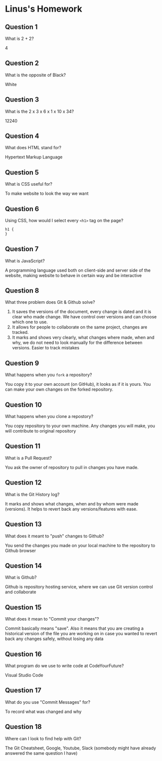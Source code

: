 # Linus's Homework

## Question 1

What is 2 + 2?

4

## Question 2

What is the opposite of Black?

White

## Question 3

What is the 2 x 3 x 6 x 1 x 10 x 34?

12240

## Question 4

What does HTML stand for?

Hypertext Markup Language

## Question 5

What is CSS useful for?

To make website to look the way we want

## Question 6

Using CSS, how would I select every `<h1>` tag on the page?

```css
h1 {
}
```

## Question 7

What is JavaScript?

A programming language used both on client-side and server side of the website, making website to behave in certain way and be interactive

## Question 8

What three problem does Git & Github solve?

1. It saves the versions of the document, every change is dated and it is clear who made change. We have control over versions and can choose which one to use.
2. It allows for people to collaborate on the same project, changes are tracked.
3. It marks and shows very clearly, what changes where made, when and why, we do not need to look manually for the difference between versions. Easier to track mistakes

## Question 9

What happens when you `fork` a repository?

You copy it to your own account (on GitHub), it looks as if it is yours. You can make your own changes on the forked repository.

## Question 10

What happens when you clone a repostory?

You copy repository to your own machine. Any changes you will make, you will contribute to original repository

## Question 11

What is a Pull Request?

You ask the owner of repository to pull in changes you have made.

## Question 12

What is the Git History log?

It marks and shows what changes, when and by whom were made (versions). It helps to revert back any versions/features with ease.

## Question 13

What does it meant to "push" changes to Github?

You send the changes you made on your local machine to the repository to Github browser

## Question 14

What is Github?

Github is repository hosting service, where we can use Git version control and collaborate

## Question 15

What does it mean to "Commit your changes"?

Commit basically means "save". Also it means that you are creating a historical version of the file you are working on in case you wanted to revert back any changes safely, without losing any data

## Question 16

What program do we use to write code at CodeYourFuture?

Visual Studio Code

## Question 17

What do you use "Commit Messages" for?

To record what was changed and why

## Question 18

Where can I look to find help with Git?

The Git Cheatsheet, Google, Youtube, Slack (somebody might have already answered the same question I have)
